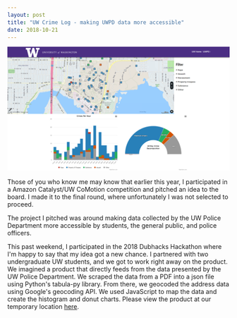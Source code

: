 ```yaml
---
layout: post
title: "UW Crime Log - making UWPD data more accessible"
date: 2018-10-21
---
```

<center>
<img src="https://github.com/kairstenfay/kairstenfay.github.io/blob/master/images/baddawgs-home.png?raw=true" 
          width="600 px" />
</center>

Those of you who know me may know that earlier this year, I participated in a
Amazon Catalyst/UW CoMotion competition and pitched an idea to the board. I made
it to the final round, where unfortunately I was not selected to proceed. 
   
The project I pitched was around making data collected by the UW Police Department
more accessible by students, the general public, and police officers.  
  
This past weekend, I participated in the 2018 Dubhacks Hackathon where I'm
happy to say that my idea got a new chance. I partnered with two undergraduate
UW students, and we got to work right away on the product. We imagined a product
that directly feeds from the data presented by the UW Police Department. We
scraped the data from a PDF into a json file using Python's tabula-py library.
From there, we geocoded the address data using Google's geocoding API. We used
JavaScript to map the data and create the histogram and donut charts. Please
view the product at our temporary location [here](https://baddawgs.andrey.ninja). 
  